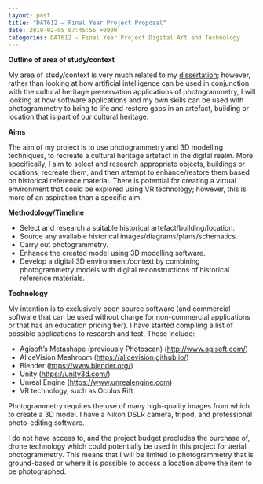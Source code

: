 ```yaml
---
layout: post
title: "DAT612 – Final Year Project Proposal"
date: 2019-02-05 07:45:55 +0000
categories: DAT612 - Final Year Project Digital Art and Technology
---
```


<strong>Outline of area of study/context</strong>

My area of study/context is very much related to my <a href="http://www.circleseven.co.uk/2019/02/05/dat613-dissertation-proposal/">dissertation</a>; however, rather than looking at how artificial intelligence can be used in conjunction with the cultural heritage preservation applications of photogrammetry, I will looking at how software applications and my own skills can be used with photogrammetry to bring to life and restore gaps in an artefact, building or location that is part of our cultural heritage.

<strong>Aims</strong>

The aim of my project is to use photogrammetry and 3D modelling techniques, to recreate a cultural heritage artefact in the digital realm. More specifically, I aim to select and research appropriate objects, buildings or locations, recreate them, and then attempt to enhance/restore them based on historical reference material. There is potential for creating a virtual environment that could be explored using VR technology; however, this is more of an aspiration than a specific aim.

<strong>Methodology/Timeline</strong>
<ul>
 	<li>Select and research a suitable historical artefact/building/location.</li>
 	<li>Source any available historical images/diagrams/plans/schematics.</li>
 	<li>Carry out photogrammetry.</li>
 	<li>Enhance the created model using 3D modelling software.</li>
 	<li>Develop a digital 3D environment/context by combining photogrammetry models with digital reconstructions of historical reference materials.</li>
</ul>
<strong>Technology</strong>

My intention is to exclusively open source software (and commercial software that can be used without charge for non-commercial applications or that has an education pricing tier). I have started compiling a list of possible applications to research and test. These include:
<ul>
 	<li>Agisoft’s Metashape (previously Photoscan) (<a href="http://www.agisoft.com/">http://www.agisoft.com/</a>)</li>
 	<li>AliceVision Meshroom (<a href="https://alicevision.github.io/">https://alicevision.github.io/</a>)</li>
 	<li>Blender (<a href="https://www.blender.org/">https://www.blender.org/</a>)</li>
 	<li>Unity (<a href="https://unity3d.com/">https://unity3d.com/</a>)</li>
 	<li>Unreal Engine (<a href="https://www.unrealengine.com">https://www.unrealengine.com</a>)</li>
 	<li>VR technology, such as Oculus Rift</li>
</ul>
Photogrammetry requires the use of many high-quality images from which to create a 3D model. I have a Nikon DSLR camera, tripod, and professional photo-editing software.

I do not have access to, and the project budget precludes the purchase of, drone technology which could potentially be used in this project for aerial photogrammetry. This means that I will be limited to photogrammetry that is ground-based or where it is possible to access a location above the item to be photographed.